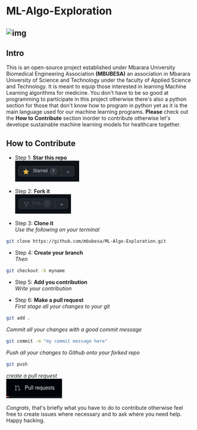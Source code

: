 # ML-Algo-Exploration    
![img](nnets.avif)
---
## Intro   
</b>
This is an open-source project established under Mbarara University Biomedical Engineering Association <b>(MBUBESA)</b> an association in Mbarara University of Science and Technology under the faculty of Applied Science and Technology.
It is meant to equip those interested in learning Machine Learning algorithms for medicine. You don't have to be so good at programming to participate in this project otherwise there's also a python section for those that don't know how to program in python yet as it is the main language used for our machine learning programs. <b>Please</b> check out the <b>How to Contribute</b> section inorder to contribute otherwise let's develope sustainable machine learning models for healthcare together.   

## How to Contribute

* Step 1: <b>Star this repo</b>  
![img1](star.png)   

* Step 2: <b>Fork it</b>  
![img2](fork.png)  

* Step 3: <b>Clone it</b>   
*Use the following on your terminal* <br>
```sh
git clone https://github.com/mbubesa/ML-Algo-Exploration.git
```

* Step 4: <b>Create your branch</b>  
*Then* <br>
```sh
git checkout -b myname
```   

* Step 5: <b>Add you contribution</b>  
*Write your contribution*  

* Step 6: <b>Make a pull request</b>   
*First stage all your changes to your git*  
```sh
git add .
```   

*Commit all your changes with a good commit message*  
```sh
git commit -m "my commit message here"
```   
*Push all your changes to Github onto your forked repo*   
```sh
git push
```    

*create a pull request*   
![img4](pull.png)  

*Congrats*, that's briefly what you have to do to contribute otherwise feel
free to create issues where necessary and to ask where you need help. Happy hacking.
